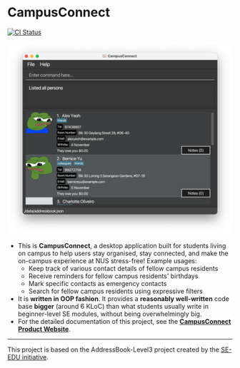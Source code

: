 # CampusConnect

[![CI Status](https://github.com/se-edu/addressbook-level3/workflows/Java%20CI/badge.svg)](https://github.com/se-edu/addressbook-level3/actions)

![Ui](docs/images/Ui.png)


* This is **CampusConnect**, a desktop application built for students living on campus to help users stay organised, stay connected, and make the on-campus experience at NUS stress-free! Example usages:
  * Keep track of various contact details of fellow campus residents
  * Receive reminders for fellow campus residents' birthdays
  * Mark specific contacts as emergency contacts
  * Search for fellow campus residents using expressive filters
* It is **written in OOP fashion**. It provides a **reasonably well-written** code base **bigger** (around 6 KLoC) than what students usually write in beginner-level SE modules, without being overwhelmingly big.
* For the detailed documentation of this project, see the **[CampusConnect Product Website](https://ay2324s1-cs2103t-t13-2.github.io/tp/)**.

---
This project is based on the AddressBook-Level3 project created by the [SE-EDU initiative](https://se-education.org).
